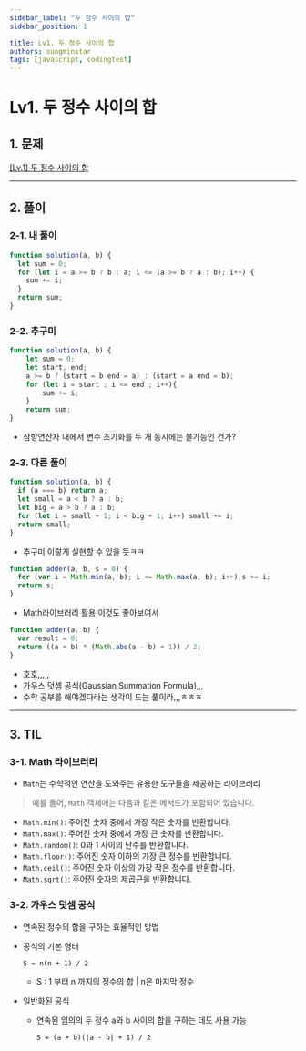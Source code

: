 ```yaml
---
sidebar_label: "두 정수 사이의 합"
sidebar_position: 1

title: Lv1. 두 정수 사이의 합
authors: sungminstar
tags: [javascript, codingtest]
---
```


# **Lv1. 두 정수 사이의 합**

## 1. 문제

[[Lv.1] 두 정수 사이의 합](https://school.programmers.co.kr/learn/courses/30/lessons/87389)

---

## 2. 풀이

### 2-1. 내 풀이

```jsx
function solution(a, b) {
  let sum = 0;
  for (let i = a >= b ? b : a; i <= (a >= b ? a : b); i++) {
    sum += i;
  }
  return sum;
}
```

### 2-2. 추구미

```jsx
function solution(a, b) {
    let sum = 0;
    let start, end;
    a >= b ? (start = b end = a) : (start = a end = b);
    for (let i = start ; i <= end ; i++){
        sum += i;
    }
    return sum;
}
```

- 삼항연산자 내에서 변수 초기화를 두 개 동시에는 불가능인 건가?

### 2-3. 다른 풀이

```jsx
function solution(a, b) {
  if (a === b) return a;
  let small = a < b ? a : b;
  let big = a > b ? a : b;
  for (let i = small + 1; i < big + 1; i++) small += i;
  return small;
}
```

- 추구미 이렇게 실현할 수 있을 듯ㅋㅋ

```javascript
function adder(a, b, s = 0) {
  for (var i = Math.min(a, b); i <= Math.max(a, b); i++) s += i;
  return s;
}
```

- Math라이브러리 활용 이것도 좋아보여서

```jsx
function adder(a, b) {
  var result = 0;
  return ((a + b) * (Math.abs(a - b) + 1)) / 2;
}
```

- 호호,,,,,
- 가우스 덧셈 공식(Gaussian Summation Formula),,,
- 수학 공부를 해야겠다라는 생각이 드는 풀이라,,,ㅎㅎㅎ

---

## 3. TIL

### 3-1. Math 라이브러리

- `Math`는 수학적인 연산을 도와주는 유용한 도구들을 제공하는 라이브러리

> 예를 들어, `Math` 객체에는 다음과 같은 메서드가 포함되어 있습니다.

- `Math.min()`: 주어진 숫자 중에서 가장 작은 숫자를 반환합니다.
- `Math.max()`: 주어진 숫자 중에서 가장 큰 숫자를 반환합니다.
- `Math.random()`: 0과 1 사이의 난수를 반환합니다.
- `Math.floor()`: 주어진 숫자 이하의 가장 큰 정수를 반환합니다.
- `Math.ceil()`: 주어진 숫자 이상의 가장 작은 정수를 반환합니다.
- `Math.sqrt()`: 주어진 숫자의 제곱근을 반환합니다.

### 3-2. 가우스 덧셈 공식

- 연속된 정수의 합을 구하는 효율적인 방법
- 공식의 기본 형태

  ```md
  S = n(n + 1) / 2
  ```

  - S : 1 부터 n 까지의 정수의 합 | n은 마지막 정수

- 일반화된 공식
  - 연속된 임의의 두 정수 a와 b 사이의 합을 구하는 데도 사용 가능
    ```
    S = (a + b)(|a - b| + 1) / 2
    ```
